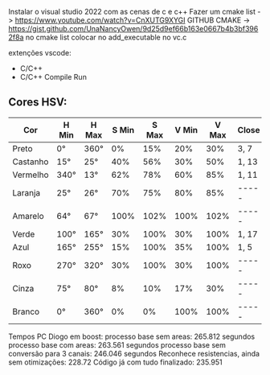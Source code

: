 Instalar o visual studio 2022 com as cenas de c e c++
Fazer um cmake list -> https://www.youtube.com/watch?v=CnXUTG9XYGI
GITHUB CMAKE -> https://gist.github.com/UnaNancyOwen/9d25d9ef66b163e0667b4b3bf3962f8a
no cmake list colocar no add_executable no vc.c

extenções vscode:
- C/C++
- C/C++ Compile Run

Cores HSV:
-------------------------

| Cor      | H Min | H Max | S Min | S Max | V Min | V Max | Close |
|----------|---------|---------|----------------|----------------|-----------|-----------|-----------|
| Preto    | 0°      | 360°    | 0%             | 15%           | 20%        | 30%        | 3, 7       |
| Castanho | 15°      | 25°     | 40%            | 56%           | 30%       | 50%       | 1, 13 |
| Vermelho | 340°    | 13°     | 62%            | 78%           | 60%       | 85%      | 1, 11 |
| Laranja  | 25°     | 26°     | 70%            | 75%           | 80%       | 85%      | ----- |
| Amarelo  | 64°     | 67°     | 100%            | 102%           | 100%       | 102%      | ----- |
| Verde    | 100°     | 165°    | 30%            | 100%           | 30%       | 100%      | 1, 17 |
| Azul     | 165°    | 255°    | 15%            | 100%           | 35%       | 100%      | 1, 5 |
| Roxo     | 270°    | 320°    | 30%            | 100%           | 30%       | 100%      | ----- |
| Cinza    | 75°      | 80°    | 8%             | 10%             | 17%       | 30%       | ----- |
| Branco   | 0°      | 360°    | 0%             | 0%             | 100%      | 100%      | ----- |


Tempos PC Diogo em boost:
processo base sem areas: 265.812 segundos
processo base com areas: 263.561 segundos
processo base sem conversão para 3 canais: 246.046 segundos
Reconhece resistencias, ainda sem otimizações: 228.72
Código já com tudo finalizado: 235.951